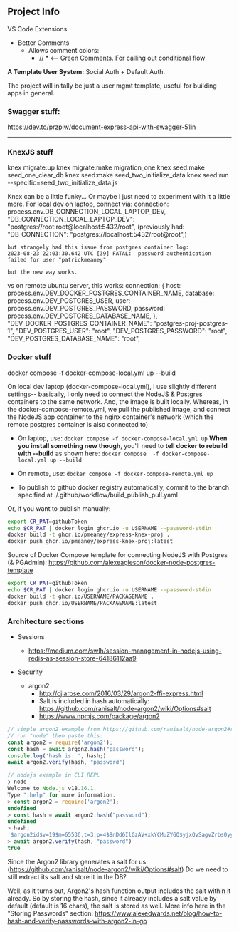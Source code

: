 ## Project Info

VS Code Extensions
- Better Comments
  - Allows comment colors:
    - // * <-- Green Comments.  For calling out conditional flow

**A Template User System:** Social Auth + Default Auth.

The project will initally be just a user mgmt template, useful for building apps in general. 



### Swagger stuff:
https://dev.to/przpiw/document-express-api-with-swagger-51in

____________
### KnexJS stuff

knex migrate:up 
knex migrate:make migration_one
knex seed:make seed_one_clear_db
knex seed:make seed_two_initialize_data 
knex seed:run --specific=seed_two_initialize_data.js

Knex can be a little funky...
Or maybe I just need to experiment with it a little more.
For local dev on laptop, connect via:
connection: process.env.DB_CONNECTION_LOCAL_LAPTOP_DEV,
"DB_CONNECTION_LOCAL_LAPTOP_DEV": "postgres://root:root@localhost:5432/root",
(previously had: 
    "DB_CONNECTION": "postgres://localhost:5432/root@root",)

    but strangely had this issue from postgres container log:
    2023-08-23 22:03:30.642 UTC [39] FATAL:  password authentication failed for user "patrickmeaney"

    but the new way works.
    
vs on remote ubuntu server, this works:
 connection: {
       host:     process.env.DEV_DOCKER_POSTGRES_CONTAINER_NAME,
       database: process.env.DEV_POSTGRES_USER,
       user:     process.env.DEV_POSTGRES_PASSWORD,
       password: process.env.DEV_POSTGRES_DATABASE_NAME,
     },
    "DEV_DOCKER_POSTGRES_CONTAINER_NAME": "postgres-proj-postgres-1",
    "DEV_POSTGRES_USER": "root",
    "DEV_POSTGRES_PASSWORD": "root",
    "DEV_POSTGRES_DATABASE_NAME": "root",


### Docker stuff

docker compose  -f docker-compose-local.yml up --build

On local dev laptop (docker-compose-local.yml), I use slightly different settings-- basically, I only need to connect the NodeJS & Postgres containers to the same network. And, the image is built locally.  Whereas, in the docker-compose-remote.yml, we pull the published image, and connect the NodeJS app container to the nginx container's network (which the remote postgres container is also connected to)
- On laptop, use: `docker compose -f docker-compose-local.yml up`
    **When you install something new though**, you'll need to **tell docker to rebuild with --build** as shown here: 
    `docker compose  -f docker-compose-local.yml up --build`
- On remote, use: `docker compose -f docker-compose-remote.yml up`

- To publish to github docker registry automatically, commit to the branch specified at ./.github/workflow/build_publish_pull.yaml

Or, if you want to publish manually:
```bash
export CR_PAT=githubToken
echo $CR_PAT | docker login ghcr.io -u USERNAME --password-stdin
docker build -t ghcr.io/pmeaney/express-knex-proj . 
docker push ghcr.io/pmeaney/express-knex-proj:latest
```

Source of Docker Compose template for connecting NodeJS with Postgres (& PGAdmin):
https://github.com/alexeagleson/docker-node-postgres-template



```bash
export CR_PAT=githubToken
echo $CR_PAT | docker login ghcr.io -u USERNAME --password-stdin
docker build -t ghcr.io/USERNAME/PACKAGENAME . 
docker push ghcr.io/USERNAME/PACKAGENAME:latest
```


### Architecture sections

- Sessions
  - https://medium.com/swlh/session-management-in-nodejs-using-redis-as-session-store-64186112aa9

- Security
  - argon2
    - http://cjlarose.com/2016/03/29/argon2-ffi-express.html
    - Salt is included in hash automatically: https://github.com/ranisalt/node-argon2/wiki/Options#salt
    - https://www.npmjs.com/package/argon2

```javascript
// simple argon2 example from https://github.com/ranisalt/node-argon2#readme
// run "node" then paste this:
const argon2 = require('argon2');
const hash = await argon2.hash("password");
console.log('hash is: ', hash;)
await argon2.verify(hash, "password")
```

```javascript
// nodejs example in CLI REPL
❯ node        
Welcome to Node.js v18.16.1.
Type ".help" for more information.
> const argon2 = require('argon2');
undefined
> const hash = await argon2.hash("password");
undefined
> hash;
'$argon2id$v=19$m=65536,t=3,p=4$8nDd6IlGzAV+xkYCMuZYGQ$yjxQvSagvZrbs0yy9QAzzoalnQ97tg240VsEv8ZbwyE'
> await argon2.verify(hash, "password")
true

```



Since the Argon2 library generates a salt for us (https://github.com/ranisalt/node-argon2/wiki/Options#salt) Do we need to still extract its salt and store it in the DB?

Well, as it turns out, Argon2's hash function output includes the salt within it already.  So by storing the hash, since it already includes a salt value by default (default is 16 chars), the salt is stored as well.  More info here in the "Storing Passwords" section:
https://www.alexedwards.net/blog/how-to-hash-and-verify-passwords-with-argon2-in-go